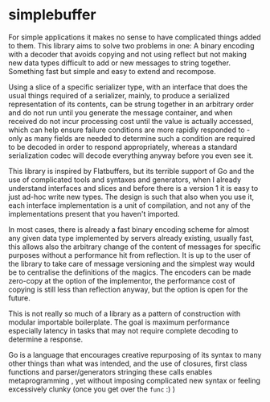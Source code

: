 # simplebuffer

For simple applications it makes no sense to have complicated things added to
them. This library aims to solve two problems in one: A binary encoding with
a decoder that avoids copying and not using reflect but not making new data
types difficult to add or new messages to string together. Something fast but
simple and easy to extend and recompose.
 
Using a slice of a specific serializer type, with an interface that does the
usual things required of a serializer, mainly, to produce a serialized
representation of its contents, can be strung together in an arbitrary order
and do not run until you generate the message container, and when received do
not incur processing cost until the value is actually accessed, which can
help ensure failure conditions are more rapidly responded to - only as many
fields are needed to determine such a condition are required to be decoded
in order to respond appropriately, whereas a standard serialization codec
will decode everything anyway before you even see it.

This library is inspired by Flatbuffers, but its terrible support of Go and
the use of complicated tools and syntaxes and generators, when I already
understand interfaces and slices and before there is a version 1 it is easy
to just ad-hoc write new types. The design is such that also when you use it,
each interface implementation is a unit of compilation, and not any of the
implementations present that you haven't imported.
 
In most cases, there is already a fast binary encoding scheme for almost any
given data type implemented by servers already existing, usually fast, this
allows also the arbitrary change of the content of messages for specific
purposes without a performance hit from reflection. It
is up to the user of the library to take care of message versioning and
the simplest way would be to centralise the definitions of the magics.
The encoders can be made zero-copy at the option of the implementor, the
performance cost of copying is still less than reflection anyway, but the
option is open for the future.  
 
This is not really so much of a library as a pattern of construction with
modular importable boilerplate. The goal is maximum performance especially
latency in tasks that may not require complete decoding to determine a
response. 

Go is a language that encourages creative repurposing of its syntax to many
other things than what was intended, and the use of closures, first class
functions and parser/generators stringing these calls enables metaprogramming
, yet without imposing complicated new syntax or feeling excessively clunky
 (once you get over the `func` :) )